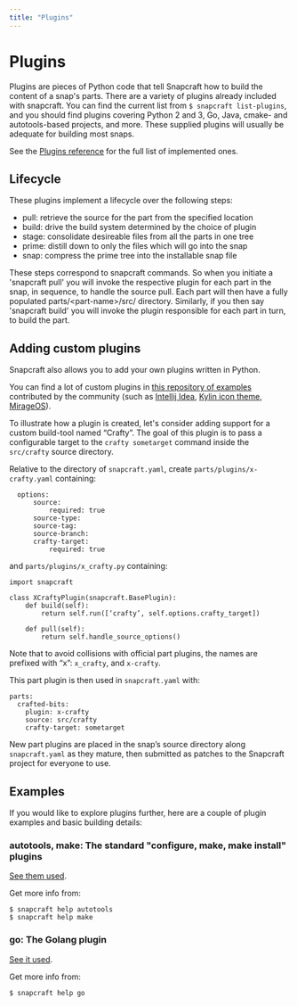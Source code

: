 ```yaml
---
title: "Plugins"
---
```


# Plugins

Plugins are pieces of Python code that tell Snapcraft how to build the content of a snap's parts. There are a variety of plugins already included with snapcraft. You can find the current list from `$ snapcraft list-plugins`, and you should find plugins covering Python 2 and 3, Go, Java, cmake- and autotools-based projects, and more. These supplied plugins will usually be adequate for building most snaps.

See the [Plugins reference](/docs/reference/plugins) for the full list of implemented ones.

## Lifecycle

These plugins implement a lifecycle over the following steps:

  - pull:   retrieve the source for the part from the specified location
  - build:  drive the build system determined by the choice of plugin
  - stage:  consolidate desireable files from all the parts in one tree
  - prime:  distill down to only the files which will go into the snap
  - snap:   compress the prime tree into the installable snap file

These steps correspond to snapcraft commands. So when you initiate a
'snapcraft pull' you will invoke the respective plugin for each part in
the snap, in sequence, to handle the source pull. Each part will then have a
fully populated parts/\<part-name\>/src/ directory. Similarly, if you then say
'snapcraft build' you will invoke the plugin responsible for each part in
turn, to build the part.

## Adding custom plugins

Snapcraft also allows you to add your own plugins written in Python.

You can find a lot of custom plugins in [this repository of examples](https://github.com/ubuntu/snappy-playpen) contributed by the community (such as [Intellij Idea](https://github.com/ubuntu/snappy-playpen/tree/master/idea), [Kylin icon theme](https://github.com/ubuntu/snappy-playpen/tree/master/ubuntukylin-icon-theme), [MirageOS](https://github.com/ubuntu/snappy-playpen/tree/master/mirageos)).

To illustrate how a plugin is created, let's consider adding support for a custom build-tool named “Crafty”. The goal of this plugin is to pass a configurable target to the `crafty sometarget` command inside the `src/crafty` source directory. 

Relative to the directory of `snapcraft.yaml`, create `parts/plugins/x-crafty.yaml` containing:

      options:
          source:
              required: true
          source-type:
          source-tag:
          source-branch:
          crafty-target:
              required: true

and `parts/plugins/x_crafty.py` containing:

    import snapcraft
    
    class XCraftyPlugin(snapcraft.BasePlugin):
        def build(self):
            return self.run([‘crafty’, self.options.crafty_target])
    
        def pull(self):
            return self.handle_source_options()

Note that to avoid collisions with official part plugins, the names are prefixed with “x”:  `x_crafty`, and `x-crafty`.

This part plugin is then used in `snapcraft.yaml` with:

    parts:
      crafted-bits:
        plugin: x-crafty
        source: src/crafty
        crafty-target: sometarget

New part plugins are placed in the snap’s source directory along `snapcraft.yaml` as they mature, then submitted as patches to the Snapcraft project for everyone to use.

## Examples

If you would like to explore plugins further, here are a couple of plugin examples and basic building details:

### autotools, make: The standard "configure, make, make install" plugins

[See them used](https://github.com/ubuntu-core/snapcraft/blob/master/demos/libpipeline/snapcraft.yaml).

Get more info from:

    $ snapcraft help autotools
    $ snapcraft help make

### go: The Golang plugin

[See it used](https://github.com/ubuntu-core/snapcraft/blob/master/demos/godd/snapcraft.yaml).

Get more info from:

    $ snapcraft help go


